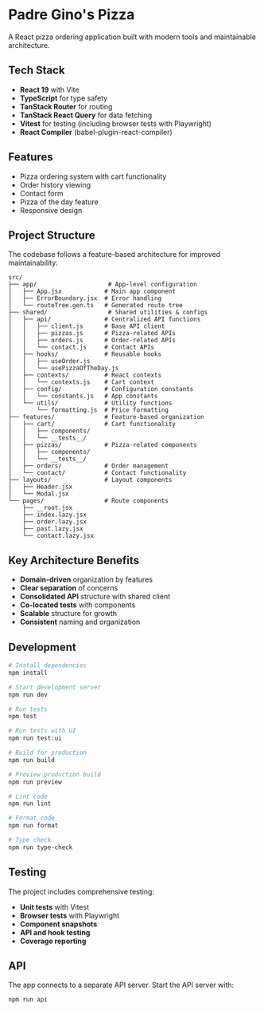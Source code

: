 # Padre Gino's Pizza

A React pizza ordering application built with modern tools and maintainable architecture.

## Tech Stack

- **React 19** with Vite
- **TypeScript** for type safety
- **TanStack Router** for routing
- **TanStack React Query** for data fetching
- **Vitest** for testing (including browser tests with Playwright)
- **React Compiler** (babel-plugin-react-compiler)

## Features

- Pizza ordering system with cart functionality
- Order history viewing
- Contact form
- Pizza of the day feature
- Responsive design

## Project Structure

The codebase follows a feature-based architecture for improved maintainability:

```
src/
├── app/                    # App-level configuration
│   ├── App.jsx            # Main app component
│   ├── ErrorBoundary.jsx  # Error handling
│   └── routeTree.gen.ts   # Generated route tree
├── shared/                 # Shared utilities & configs
│   ├── api/               # Centralized API functions
│   │   ├── client.js      # Base API client
│   │   ├── pizzas.js      # Pizza-related APIs
│   │   ├── orders.js      # Order-related APIs
│   │   └── contact.js     # Contact APIs
│   ├── hooks/             # Reusable hooks
│   │   ├── useOrder.js
│   │   └── usePizzaOfTheDay.js
│   ├── contexts/          # React contexts
│   │   └── contexts.js    # Cart context
│   ├── config/            # Configuration constants
│   │   └── constants.js   # App constants
│   └── utils/             # Utility functions
│       └── formatting.js  # Price formatting
├── features/              # Feature-based organization
│   ├── cart/              # Cart functionality
│   │   ├── components/
│   │   └── __tests__/
│   ├── pizzas/            # Pizza-related components
│   │   ├── components/
│   │   └── __tests__/
│   ├── orders/            # Order management
│   └── contact/           # Contact functionality
├── layouts/               # Layout components
│   ├── Header.jsx
│   └── Modal.jsx
└── pages/                 # Route components
    ├── __root.jsx
    ├── index.lazy.jsx
    ├── order.lazy.jsx
    ├── past.lazy.jsx
    └── contact.lazy.jsx
```

## Key Architecture Benefits

- **Domain-driven** organization by features
- **Clear separation** of concerns
- **Consolidated API** structure with shared client
- **Co-located tests** with components
- **Scalable** structure for growth
- **Consistent** naming and organization

## Development

```bash
# Install dependencies
npm install

# Start development server
npm run dev

# Run tests
npm test

# Run tests with UI
npm run test:ui

# Build for production
npm run build

# Preview production build
npm run preview

# Lint code
npm run lint

# Format code
npm run format

# Type check
npm run type-check
```

## Testing

The project includes comprehensive testing:

- **Unit tests** with Vitest
- **Browser tests** with Playwright
- **Component snapshots**
- **API and hook testing**
- **Coverage reporting**

## API

The app connects to a separate API server. Start the API server with:

```bash
npm run api
```